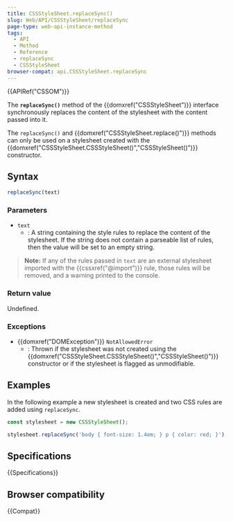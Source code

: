 ```yaml
---
title: CSSStyleSheet.replaceSync()
slug: Web/API/CSSStyleSheet/replaceSync
page-type: web-api-instance-method
tags:
  - API
  - Method
  - Reference
  - replaceSync
  - CSSStyleSheet
browser-compat: api.CSSStyleSheet.replaceSync
---
```

{{APIRef("CSSOM")}}

The **`replaceSync()`** method of the {{domxref("CSSStyleSheet")}} interface synchronously replaces the content of the stylesheet with the content passed into it.

The `replaceSync()` and {{domxref("CSSStyleSheet.replace()")}} methods can only be used on a stylesheet created with the {{domxref("CSSStyleSheet.CSSStyleSheet()","CSSStyleSheet()")}} constructor.

## Syntax

```js
replaceSync(text)
```

### Parameters

- `text`
  - : A string containing the style rules to replace the content of the stylesheet. If the string does not contain a parseable list of rules, then the value will be set to an empty string.

> **Note:** If any of the rules passed in `text` are an external stylesheet imported with the {{cssxref("@import")}} rule, those rules will be removed, and a warning printed to the console.

### Return value

Undefined.

### Exceptions

- {{domxref("DOMException")}} `NotAllowedError`
  - : Thrown if the stylesheet was not created using the {{domxref("CSSStyleSheet.CSSStyleSheet()","CSSStyleSheet()")}} constructor or if the stylesheet is flagged as unmodifiable.

## Examples

In the following example a new stylesheet is created and two CSS rules are added using `replaceSync`.

```js
const stylesheet = new CSSStyleSheet();

stylesheet.replaceSync('body { font-size: 1.4em; } p { color: red; }');
```

## Specifications

{{Specifications}}

## Browser compatibility

{{Compat}}
